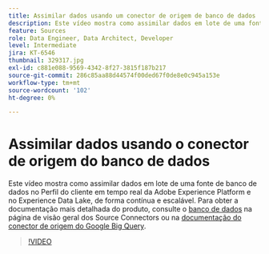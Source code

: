 ```yaml
---
title: Assimilar dados usando um conector de origem de banco de dados
description: Este vídeo mostra como assimilar dados em lote de uma fonte de banco de dados no Perfil do cliente em tempo real da Adobe Experience Platform e no Experience Data Lake, de forma contínua e escalável.
feature: Sources
role: Data Engineer, Data Architect, Developer
level: Intermediate
jira: KT-6546
thumbnail: 329317.jpg
exl-id: c881e088-9569-4342-8f27-3815f187b217
source-git-commit: 286c85aa88d44574f00ded67f0de8e0c945a153e
workflow-type: tm+mt
source-wordcount: '102'
ht-degree: 0%

---
```


# Assimilar dados usando o conector de origem do banco de dados

Este vídeo mostra como assimilar dados em lote de uma fonte de banco de dados no Perfil do cliente em tempo real da Adobe Experience Platform e no Experience Data Lake, de forma contínua e escalável. Para obter a documentação mais detalhada do produto, consulte o [banco de dados](https://experienceleague.adobe.com/docs/experience-platform/sources/home.html?lang=en#database) na página de visão geral dos Source Connectors ou na [documentação do conector de origem do Google Big Query](https://experienceleague.adobe.com/docs/experience-platform/sources/ui-tutorials/create/databases/bigquery.html).

>[!VIDEO](https://video.tv.adobe.com/v/329317?learn=on&enablevpops)
